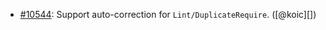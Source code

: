 * [#10544](https://github.com/rubocop/rubocop/pull/10544): Support auto-correction for `Lint/DuplicateRequire`. ([@koic][])
